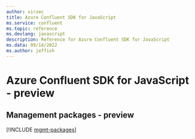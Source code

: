 ```yaml
---
author: xirzec
title: Azure Confluent SDK for JavaScript
ms.service: confluent
ms.topic: reference
ms.devlang: javascript
description: Reference for Azure Confluent SDK for JavaScript
ms.data: 09/14/2022
ms.author: jeffish
---
```

# Azure Confluent SDK for JavaScript - preview

## Management packages - preview
[!INCLUDE [mgmt-packages](confluent-mgmt-index.md)]